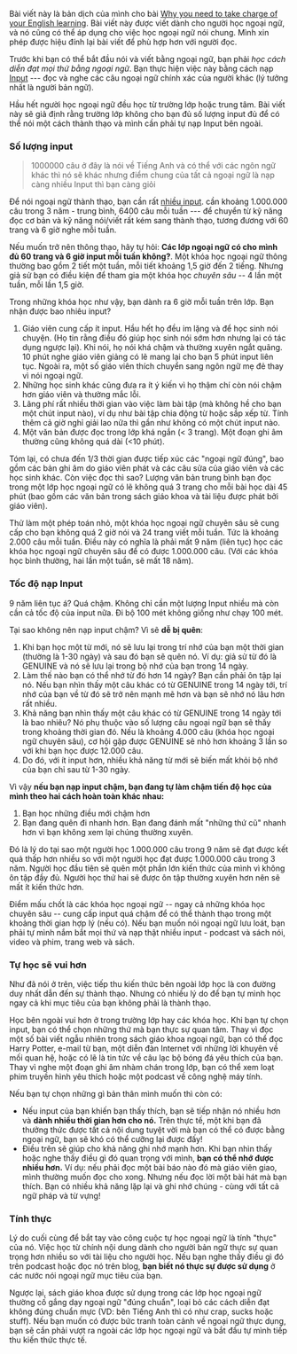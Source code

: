 Bài viết này là bản dịch của mình cho bài [Why you need to take charge of your English learning](https://www.antimoon.com/how/input-own.htm). Bài viết này được viết dành cho người học ngoại ngữ, và nó cũng có thể áp dụng cho việc học ngoại ngữ nói chung. Mình xin phép được hiệu đính lại bài viết để phù hợp hơn với người đọc.

Trước khi bạn có thể bắt đầu nói và viết bằng ngoại ngữ, bạn phải *học cách diễn đạt mọi thứ bằng ngoại ngữ*. Bạn thực hiện việc này bằng cách nạp [Input](https://www.antimoon.com/how/input-intro.htm) --- đọc và nghe các câu ngoại ngữ chính xác của người khác (lý tưởng nhất là người bản ngữ).

Hầu hết người học ngoại ngữ đều học từ trường lớp hoặc trung tâm. Bài viết này sẽ giả định rằng trường lớp không cho bạn đủ số lượng input đủ để có thể nói một cách thành thạo và mình cần phải tự nạp Input bên ngoài.

### Số lượng input
> 1000000 câu ở đây là nói về Tiếng Anh và có thể với các ngôn ngữ khác thì nó sẽ khác nhưng điểm chung của tất cả ngoại ngữ là nạp càng nhiều Input thì bạn càng giỏi

Để nói ngoại ngữ thành thạo, bạn cần rất [nhiều input](https://www.antimoon.com/how/input-howmuch.htm). cần khoảng 1.000.000 câu trong 3 năm - trung bình, 6400 câu mỗi tuần --- để chuyển từ kỹ năng đọc cơ bản và kỹ năng nói/viết rất kém sang thành thạo, tương đương với 60 trang và 6 giờ nghe mỗi tuần.

Nếu muốn trở nên thông thạo, hãy tự hỏi: **Các lớp ngoại ngữ có cho mình đủ 60 trang và 6 giờ input mỗi tuần không?**. Một khóa học ngoại ngữ thông thường bao gồm 2 tiết một tuần, mỗi tiết khoảng 1,5 giờ đến 2 tiếng. Nhưng giả sử bạn có điều kiện để tham gia một khóa học *chuyên sâu* -- 4 lần một tuần, mỗi lần 1,5 giờ.

Trong những khóa học như vậy, bạn dành ra 6 giờ mỗi tuần trên lớp. Bạn nhận được bao nhiêu input?

1.  Giáo viên cung cấp ít input. Hầu hết họ đều im lặng và để học sinh nói chuyện. (Họ tin rằng điều đó giúp học sinh nói sớm hơn nhưng lại có tác dụng ngược lại). Khi nói, họ nói khá chậm và thường xuyên ngắt quãng. 10 phút nghe giáo viên giảng có lẽ mang lại cho bạn 5 phút input liên tục. Ngoài ra, một số giáo viên thích chuyển sang ngôn ngữ mẹ đẻ thay vì nói ngoại ngữ.
2.  Những học sinh khác cũng đưa ra ít ý kiến vì họ thậm chí còn nói chậm hơn giáo viên và thường mắc lỗi.
3.  Lãng phí rất nhiều thời gian vào việc làm bài tập (mà không hề cho bạn một chút input nào), ví dụ như bài tập chia động từ hoặc sắp xếp từ. Tính thêm cả giờ nghỉ giải lao nữa thì gần như không có một chút input nào.
4.  Một văn bản được đọc trong lớp khá ngắn (< 3 trang). Một đoạn ghi âm thường cũng không quá dài (<10 phút).

Tóm lại, có chưa đến 1/3 thời gian được tiếp xúc các "ngoại ngữ đúng", bao gồm các bản ghi âm do giáo viên phát và các câu sửa của giáo viên và các học sinh khác. Còn việc đọc thì sao? Lượng văn bản trung bình bạn đọc trong một lớp học ngoại ngữ có lẽ không quá 3 trang cho mỗi bài học dài 45 phút (bao gồm các văn bản trong sách giáo khoa và tài liệu được phát bởi giáo viên).

Thử làm một phép toán nhỏ, một khóa học ngoại ngữ chuyên sâu sẽ cung cấp cho bạn không quá 2 giờ nói và 24 trang viết mỗi tuần. Tức là khoảng 2.000 câu mỗi tuần. Điều này có nghĩa là phải mất 9 năm (liên tục) học các khóa học ngoại ngữ chuyên sâu để có được 1.000.000 câu. (Với các khóa học bình thường, hai lần một tuần, sẽ mất 18 năm).

### Tốc độ nạp Input

9 năm liên tục á? Quá chậm. Không chỉ cần một lượng Input nhiều mà còn cần cả tốc độ của input nữa. Đi bộ 100 mét không giống như chạy 100 mét.

Tại sao không nên nạp input chậm? Vì sẽ **dễ bị quên**:

1.  Khi bạn học một từ mới, nó sẽ lưu lại trong trí nhớ của bạn một thời gian (thường là 1-30 ngày) và sau đó bạn sẽ quên nó. Ví dụ: giả sử từ đó là GENUINE và nó sẽ lưu lại trong bộ nhớ của bạn trong 14 ngày.
2.  Làm thế nào bạn có thể nhớ từ đó hơn 14 ngày? Bạn cần phải ôn tập lại nó. Nếu bạn nhìn thấy một câu khác có từ GENUINE trong 14 ngày tới, trí nhớ của bạn về từ đó sẽ trở nên mạnh mẽ hơn và bạn sẽ nhớ nó lâu hơn rất nhiều.
3.  Khả năng bạn nhìn thấy một câu khác có từ GENUINE trong 14 ngày tới là bao nhiêu? Nó phụ thuộc vào số lượng câu ngoại ngữ bạn sẽ thấy trong khoảng thời gian đó. Nếu là khoảng 4.000 câu (khóa học ngoại ngữ chuyên sâu), cơ hội gặp được GENUINE sẽ nhỏ hơn khoảng 3 lần so với khi bạn học được 12.000 câu.
4.  Do đó, với ít input hơn, nhiều khả năng từ mới sẽ biến mất khỏi bộ nhớ của bạn chỉ sau từ 1-30 ngày.

Vì vậy **nếu bạn nạp input chậm, bạn đang tự làm chậm tiến độ học của mình theo hai cách hoàn toàn khác nhau:**

1.  Bạn học những điều mới chậm hơn
2.  Bạn đang quên đi nhanh hơn. Bạn đang đánh mất "những thứ cũ" nhanh hơn vì bạn không xem lại chúng thường xuyên.

Đó là lý do tại sao một người học 1.000.000 câu trong 9 năm sẽ đạt được kết quả thấp hơn nhiều so với một người học đạt được 1.000.000 câu trong 3 năm. Người học đầu tiên sẽ quên một phần lớn kiến thức của mình vì không ôn tập đầy đủ. Người học thứ hai sẽ được ôn tập thường xuyên hơn nên sẽ mất ít kiến thức hơn.

Điểm mấu chốt là các khóa học ngoại ngữ -- ngay cả những khóa học chuyên sâu -- cung cấp input quá chậm để có thể thành thạo trong một khoảng thời gian hợp lý (nếu có). Nếu bạn muốn nói ngoại ngữ lưu loát, bạn phải tự mình nắm bắt mọi thứ và nạp thật nhiều input - podcast và sách nói, video và phim, trang web và sách.

### Tự học sẽ vui hơn

Như đã nói ở trên, việc tiếp thu kiến thức bên ngoài lớp học là con đường duy nhất dẫn đến sự thành thạo. Nhưng có nhiều lý do để bạn tự mình học ngay cả khi mục tiêu của bạn không phải là thành thạo.

Học bên ngoài vui hơn ở trong trường lớp hay các khóa học. Khi bạn tự chọn input, bạn có thể chọn những thứ mà bạn thực sự quan tâm. Thay vì đọc một số bài viết ngẫu nhiên trong sách giáo khoa ngoại ngữ, bạn có thể đọc Harry Potter, e-mail từ bạn, một diễn đàn Internet với những lời khuyên về mối quan hệ, hoặc có lẽ là tin tức về câu lạc bộ bóng đá yêu thích của bạn. Thay vì nghe một đoạn ghi âm nhàm chán trong lớp, bạn có thể xem loạt phim truyền hình yêu thích hoặc một podcast về công nghệ máy tính.

Nếu bạn tự chọn những gì bản thân mình muốn thì còn có:

-   Nếu input của bạn khiến bạn thấy thích, bạn sẽ tiếp nhận nó nhiều hơn và **dành nhiều thời gian hơn cho nó.** Trên thực tế, một khi bạn đã thưởng thức được tất cả nội dung tuyệt vời mà bạn có thể có được bằng ngoại ngữ, bạn sẽ khó có thể cưỡng lại được đấy!
-   Điều trên sẽ giúp cho khả năng ghi nhớ mạnh hơn. Khi bạn nhìn thấy hoặc nghe thấy điều gì đó quan trọng với mình, **bạn có thể nhớ được nhiều hơn.** Ví dụ: nếu phải đọc một bài báo nào đó mà giáo viên giao, mình thường muốn đọc cho xong. Nhưng nếu đọc lời một bài hát mà bạn thích. Bạn có nhiều khả năng lặp lại và ghi nhớ chúng - cùng với tất cả ngữ pháp và từ vựng!

### Tính thực

Lý do cuối cùng để bắt tay vào công cuộc tự học ngoại ngữ là tính "thực" của nó. Việc học từ chính nội dung dành cho người bản ngữ thực sự quan trọng hơn nhiều so với tài liệu cho người học. Nếu bạn nghe thấy điều gì đó trên podcast hoặc đọc nó trên blog, **bạn biết nó thực sự được sử dụng** ở các nước nói ngoại ngữ mục tiêu của bạn.

Ngược lại, sách giáo khoa được sử dụng trong các lớp học ngoại ngữ thường cố gắng dạy ngoại ngữ "đúng chuẩn", loại bỏ các cách diễn đạt không đúng chuẩn mực (VD: bên Tiếng Anh thì có như crap, sucks hoặc stuff). Nếu bạn muốn có được bức tranh toàn cảnh về ngoại ngữ thực dụng, bạn sẽ cần phải vượt ra ngoài các lớp học ngoại ngữ và bắt đầu tự mình tiếp thu kiến thức thực tế.